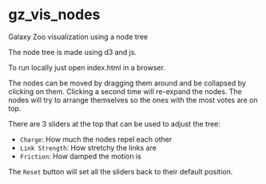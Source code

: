 gz_vis_nodes
============

Galaxy Zoo visualization using a node tree

The node tree is made using d3 and js.

To run locally just open index.html in a browser.

The nodes can be moved by dragging them around and be collapsed by
clicking on them. Clicking a second time will re-expand the nodes.
The nodes will try to arrange themselves so the ones with the most votes
are on top.

There are 3 sliders at the top that can be used to adjust the tree:
+ `Charge`: How much the nodes repel each other
+ `Link Strength`: How stretchy the links are
+ `Friction`: How damped the motion is

The `Reset` button will set all the sliders back to their default position.
